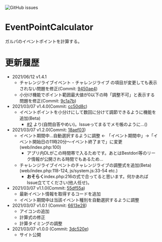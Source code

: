 ![GitHub issues](https://img.shields.io/github/issues/Tateshiki0529/EventPointCalculator)
# EventPointCalculator
ガルパのイベントポイントを計算する。
# 更新履歴
- 2021/06/12 v1.4.1
	- チャレンジライブイベント - チャレンジライブ の項目が変更しても表示されない問題を修正(Commit: [9450ae4](https://github.com/Tateshiki0529/EventPointCalculator/commit/9450ae4f52068381d01017af27cae0359b22103a))
	- 小分け機能でポイント範囲最大値が0以下の時「調整不可」と表示する問題を修正(Commit: [9c1a7b](https://github.com/Tateshiki0529/EventPointCalculator/commit/9c1a7ba2a12a1e28624fa61fd9cc83454d932437))
- 2021/03/07 v1.4.0(Commit: [cc50d8c](https://github.com/Tateshiki0529/EventPointCalculator/commit/cc50d8cb5857d00d7353a382cd37c3905d84e332))
	- イベントポイントを小分けにして数回に分けて調節できるように機能を追加(Beta)
		- [#2](https://github.com/Tateshiki0529/EventPointCalculator/issues/2) より(自問自答やめい)。Issueってまるでメモ帳のように…()
- 2021/03/07 v1.2.0(Commit: [18aef03](https://github.com/Tateshiki0529/EventPointCalculator/commit/18aef03dceafa07b7c8123c55f469f5b252fa59e))
	- イベント期間中…自動選択するように調整 <- 「イベント期間中」->「イベント開始日の11時20分～イベント終了まで」に変更 (web/index.php:100)
		- アプリ内DLがこの時間帯で入るためです。あとはBestdori等のリーク情報が公開される時間でもあるため… 
	- チャレンジライブイベントのチャレンジライブの調整式を追加(Beta) (web/index.php:118-124, js/system.js:33-54 etc.)
		- **おそらく**index.php:216の式で合ってると思います。何かあればIssue立ててください(他人任せ)。
- 2021/03/07 v1.1.0(Commit: [55df55a](https://github.com/Tateshiki0529/EventPointCalculator/commit/55df55a598dce49ebb01aff2e30dffb8e4e83c7d))
	- 最新イベント情報を取得するコードを追加
	- イベント期間中は当該イベント種別を自動選択するように調整
- 2021/03/07 v1.0.1 (Commit: [6613e28](https://github.com/Tateshiki0529/EventPointCalculator/commit/6613e280516d1ed40be32578d76a9660a319bcdd))
	- アイコンの追加
	- 計算式の修正
	- 計算タイミングの調整
- 2021/03/07 v1.0.0 (Commit: [3dc520e](https://github.com/Tateshiki0529/EventPointCalculator/commit/3dc520eac04ec9d8f0570a544d04a4fe157a24e3))
	- サイト公開